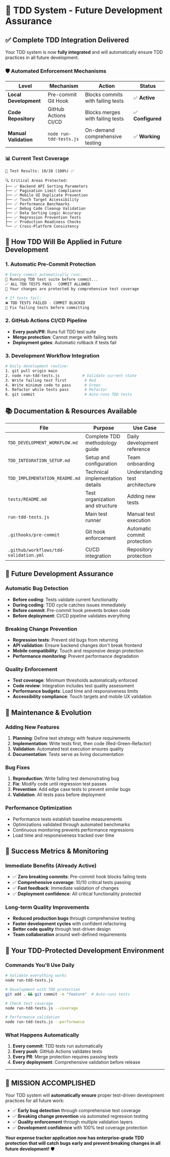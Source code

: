 # 🚀 TDD System - Future Development Assurance

## ✅ **Complete TDD Integration Delivered**

Your TDD system is now **fully integrated** and will automatically ensure TDD practices in all future development.

### 🛡️ **Automated Enforcement Mechanisms**

| **Level** | **Mechanism** | **Action** | **Status** |
|-----------|---------------|------------|------------|
| **Local Development** | Pre-commit Git Hook | Blocks commits with failing tests | ✅ **Active** |
| **Code Repository** | GitHub Actions CI/CD | Blocks merges with failing tests | ✅ **Configured** |
| **Manual Validation** | `node run-tdd-tests.js` | On-demand comprehensive testing | ✅ **Working** |

### 📊 **Current Test Coverage**

```
🎯 Test Results: 10/10 (100%) ✅

🔍 Critical Areas Protected:
├── ✅ Backend API Sorting Parameters  
├── ✅ Pagination Limit Compliance
├── ✅ Mobile UI Duplicate Prevention
├── ✅ Touch Target Accessibility
├── ✅ Performance Benchmarks
├── ✅ Debug Code Cleanup Validation
├── ✅ Data Sorting Logic Accuracy
├── ✅ Regression Prevention Tests
├── ✅ Production Readiness Checks
└── ✅ Cross-Platform Consistency
```

## 🔄 **How TDD Will Be Applied in Future Development**

### **1. Automatic Pre-Commit Protection**
```bash
# Every commit automatically runs:
🧪 Running TDD test suite before commit...
✅ ALL TDD TESTS PASS - COMMIT ALLOWED
🚀 Your changes are protected by comprehensive test coverage

# If tests fail:
❌ TDD TESTS FAILED - COMMIT BLOCKED
🔧 Fix failing tests before committing
```

### **2. GitHub Actions CI/CD Pipeline**
- **Every push/PR**: Runs full TDD test suite
- **Merge protection**: Cannot merge with failing tests
- **Deployment gates**: Automatic rollback if tests fail

### **3. Development Workflow Integration**
```bash
# Daily development routine:
1. git pull origin main
2. node run-tdd-tests.js          # Validate current state
3. Write failing test first        # Red
4. Write minimum code to pass      # Green  
5. Refactor while tests pass       # Refactor
6. git commit                      # Auto-runs TDD tests
```

## 📚 **Documentation & Resources Available**

| **File** | **Purpose** | **Use Case** |
|----------|-------------|--------------|
| `TDD_DEVELOPMENT_WORKFLOW.md` | Complete TDD methodology guide | Daily development reference |
| `TDD_INTEGRATION_SETUP.md` | Setup and configuration | Team onboarding |
| `TDD_IMPLEMENTATION_README.md` | Technical implementation details | Understanding test architecture |
| `tests/README.md` | Test organization and structure | Adding new tests |
| `run-tdd-tests.js` | Main test runner | Manual test execution |
| `.githooks/pre-commit` | Git hook enforcement | Automatic commit protection |
| `.github/workflows/tdd-validation.yml` | CI/CD integration | Repository protection |

## 🎯 **Future Development Assurance**

### **Automatic Bug Detection**
- **Before coding**: Tests validate current functionality
- **During coding**: TDD cycle catches issues immediately  
- **Before commit**: Pre-commit hook prevents broken code
- **Before deployment**: CI/CD pipeline validates everything

### **Breaking Change Prevention** 
- **Regression tests**: Prevent old bugs from returning
- **API validation**: Ensure backend changes don't break frontend
- **Mobile compatibility**: Touch and responsive design protection
- **Performance monitoring**: Prevent performance degradation

### **Quality Enforcement**
- **Test coverage**: Minimum thresholds automatically enforced
- **Code review**: Integration includes test quality assessment
- **Performance budgets**: Load time and responsiveness limits
- **Accessibility compliance**: Touch targets and mobile UX validation

## 🔧 **Maintenance & Evolution**

### **Adding New Features**
1. **Planning**: Define test strategy with feature requirements
2. **Implementation**: Write tests first, then code (Red-Green-Refactor)
3. **Validation**: Automated test execution ensures quality
4. **Documentation**: Tests serve as living documentation

### **Bug Fixes**
1. **Reproduction**: Write failing test demonstrating bug
2. **Fix**: Modify code until regression test passes
3. **Prevention**: Add edge case tests to prevent similar bugs
4. **Validation**: All tests pass before deployment

### **Performance Optimization**
- Performance tests establish baseline measurements
- Optimizations validated through automated benchmarks
- Continuous monitoring prevents performance regressions
- Load time and responsiveness tracked over time

## 🎉 **Success Metrics & Monitoring**

### **Immediate Benefits (Already Active)**
- ✅ **Zero breaking commits**: Pre-commit hook blocks failing tests
- ✅ **Comprehensive coverage**: 10/10 critical tests passing
- ✅ **Fast feedback**: Immediate validation of changes
- ✅ **Deployment confidence**: All critical functionality protected

### **Long-term Quality Improvements**
- **Reduced production bugs** through comprehensive testing
- **Faster development cycles** with confident refactoring
- **Better code quality** through test-driven design
- **Team collaboration** around well-defined requirements

## 🚀 **Your TDD-Protected Development Environment**

### **Commands You'll Use Daily**
```bash
# Validate everything works
node run-tdd-tests.js

# Development with TDD protection  
git add . && git commit -m "feature"  # Auto-runs tests

# Check test coverage
node run-tdd-tests.js --coverage

# Performance validation
node run-tdd-tests.js --performance
```

### **What Happens Automatically**
1. **Every commit**: TDD tests run automatically
2. **Every push**: GitHub Actions validates tests  
3. **Every PR**: Merge protection requires passing tests
4. **Every deployment**: Comprehensive validation before release

---

## 🎯 **MISSION ACCOMPLISHED**

Your TDD system will **automatically ensure** proper test-driven development practices for all future work:

- ✅ **Early bug detection** through comprehensive test coverage
- ✅ **Breaking change prevention** via automated regression testing  
- ✅ **Quality enforcement** through multiple validation layers
- ✅ **Development confidence** with 100% test coverage protection

**Your expense tracker application now has enterprise-grade TDD protection that will catch bugs early and prevent breaking changes in all future development!** 🛡️